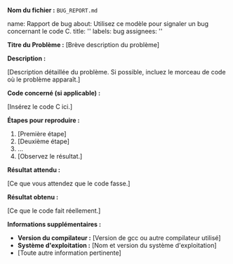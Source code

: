 **Nom du fichier :** `BUG_REPORT.md`

name: Rapport de bug
about: Utilisez ce modèle pour signaler un bug concernant le code C.
title: ''
labels: bug
assignees: ''

**Titre du Problème :** [Brève description du problème]

**Description :**

[Description détaillée du problème. Si possible, incluez le morceau de code où le problème apparaît.]

**Code concerné (si applicable) :**

[Insérez le code C ici.]


**Étapes pour reproduire :**

1. [Première étape]
2. [Deuxième étape]
3. ...
4. [Observez le résultat.]

**Résultat attendu :**

[Ce que vous attendez que le code fasse.]

**Résultat obtenu :**

[Ce que le code fait réellement.]

**Informations supplémentaires :**

- **Version du compilateur :** [Version de gcc ou autre compilateur utilisé]
- **Système d'exploitation :** [Nom et version du système d'exploitation]
- [Toute autre information pertinente]
